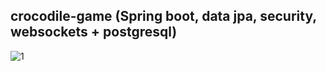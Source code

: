 ## crocodile-game (Spring boot, data jpa, security, websockets + postgresql)

![1](https://user-images.githubusercontent.com/23150134/52378453-c28d6800-2a78-11e9-813b-7bba0531ddcd.png)
